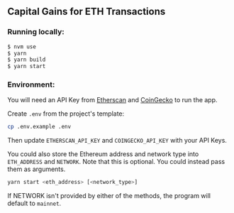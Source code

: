 ## Capital Gains for ETH Transactions

### Running locally:

```sh
$ nvm use
$ yarn
$ yarn build
$ yarn start
```

### Environment:
You will need an API Key from [Etherscan](https://docs.etherscan.io/getting-started/viewing-api-usage-statistics#creating-an-api-key) and [CoinGecko](https://docs.coingecko.com/v3.0.1/reference/setting-up-your-api-key) to run the app.

Create `.env` from the project's template:

```sh
cp .env.example .env
```
Then update `ETHERSCAN_API_KEY` and `COINGECKO_API_KEY` with your API Keys.

You could also store the Ethereum address and network type into `ETH_ADDRESS` and `NETWORK`. Note that this is optional. You could instead pass them as arguments. 

```sh
yarn start <eth_address> [<network_type>]
```

If NETWORK isn't provided by either of the methods, the program will default to `mainnet`.